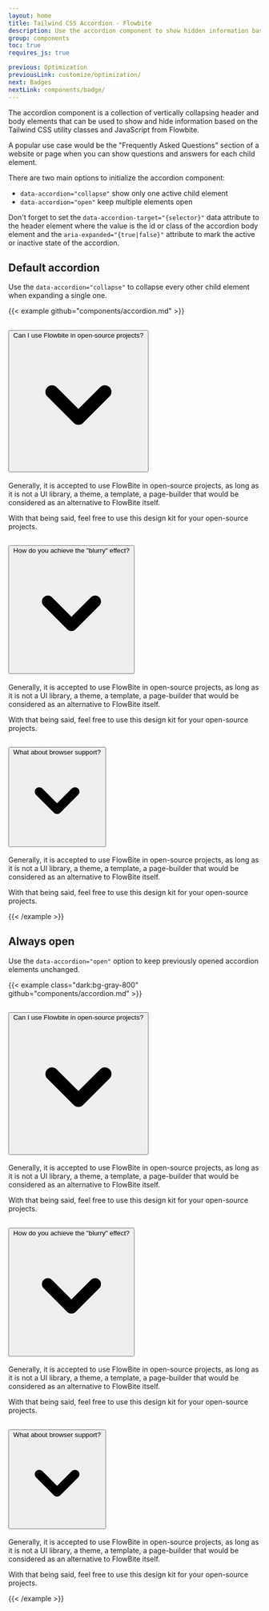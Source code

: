 ```yaml
---
layout: home
title: Tailwind CSS Accordion - Flowbite
description: Use the accordion component to show hidden information based on the collapse and expand state of the child elements
group: components
toc: true
requires_js: true

previous: Optimization
previousLink: customize/optimization/
next: Badges
nextLink: components/badge/
---
```


The accordion component is a collection of vertically collapsing header and body elements that can be used to show and hide information based on the Tailwind CSS utility classes and JavaScript from Flowbite.

A popular use case would be the "Frequently Asked Questions" section of a website or page when you can show questions and answers for each child element.

There are two main options to initialize the accordion component:

- `data-accordion="collapse"` show only one active child element
- `data-accordion="open"` keep multiple elements open

Don't forget to set the `data-accordion-target="{selector}"` data attribute to the header element where the value is the id or class of the accordion body element and the `aria-expanded="{true|false}"` attribute to mark the active or inactive state of the accordion.

## Default accordion

Use the `data-accordion="collapse"` to collapse every other child element when expanding a single one. 

{{< example github="components/accordion.md" >}}
<div id="accordion-collapse" data-accordion="collapse">
  <h2 id="accordion-collapse-heading-1">
    <button type="button" class="flex focus:ring-4 focus:ring-gray-200 dark:focus:ring-gray-800 justify-between p-5 w-full font-medium text-left border border-gray-200 dark:border-gray-700 border-b-0 text-gray-900 dark:text-white bg-gray-100 dark:bg-gray-800 hover:bg-gray-100 dark:hover:bg-gray-800 rounded-t-xl" data-accordion-target="#accordion-collapse-body-1" aria-expanded="true" aria-controls="accordion-collapse-body-1">
      <span>Can I use Flowbite in open-source projects?</span>
      <svg data-accordion-icon class="w-6 h-6 rotate-180" fill="currentColor" viewBox="0 0 20 20" xmlns="http://www.w3.org/2000/svg"><path fill-rule="evenodd" d="M5.293 7.293a1 1 0 011.414 0L10 10.586l3.293-3.293a1 1 0 111.414 1.414l-4 4a1 1 0 01-1.414 0l-4-4a1 1 0 010-1.414z" clip-rule="evenodd"></path></svg>
    </button>
  </h2>
  <div id="accordion-collapse-body-1" aria-labelledby="accordion-collapse-heading-1">
    <div class="p-5 border border-gray-200 dark:border-gray-700 dark:bg-gray-900 border-b-0">
      <p class="mb-2 text-gray-500 dark:text-gray-400">Generally, it is accepted to use FlowBite in open-source projects, as long as it is not a UI library, a theme, a template, a page-builder that would be considered as an alternative to FlowBite itself.</p>
      <p class="text-gray-500 dark:text-gray-400">With that being said, feel free to use this design kit for your open-source projects.</p>
    </div>
  </div>
  <h2 id="accordion-collapse-heading-2">
    <button type="button" class="flex focus:ring-4 focus:ring-gray-200 dark:focus:ring-gray-800 justify-between p-5 w-full font-medium border border-gray-200 dark:border-gray-700 border-b-0 text-left text-gray-500 dark:text-gray-400 hover:bg-gray-100 dark:hover:bg-gray-800" data-accordion-target="#accordion-collapse-body-2" aria-expanded="false" aria-controls="accordion-collapse-body-2">
      <span>How do you achieve the "blurry" effect?</span>
      <svg data-accordion-icon class="w-6 h-6" fill="currentColor" viewBox="0 0 20 20" xmlns="http://www.w3.org/2000/svg"><path fill-rule="evenodd" d="M5.293 7.293a1 1 0 011.414 0L10 10.586l3.293-3.293a1 1 0 111.414 1.414l-4 4a1 1 0 01-1.414 0l-4-4a1 1 0 010-1.414z" clip-rule="evenodd"></path></svg>
    </button>
  </h2>
  <div id="accordion-collapse-body-2" class="hidden" aria-labelledby="accordion-collapse-heading-2">
    <div class="p-5 border border-gray-200 dark:border-gray-700 border-b-0">
      <p class="mb-2 text-gray-500 dark:text-gray-400">Generally, it is accepted to use FlowBite in open-source projects, as long as it is not a UI library, a theme, a template, a page-builder that would be considered as an alternative to FlowBite itself.</p>
      <p class="text-gray-500 dark:text-gray-400">With that being said, feel free to use this design kit for your open-source projects.</p>
    </div>
  </div>
  <h2 id="accordion-collapse-heading-3">
    <button type="button" class="flex border focus:ring-4 focus:ring-gray-200 dark:focus:ring-gray-800 border-gray-200 dark:border-gray-700 justify-between p-5 w-full font-medium text-left text-gray-500 dark:text-gray-400 hover:bg-gray-100 dark:hover:bg-gray-800" data-accordion-target="#accordion-collapse-body-3" aria-expanded="false" aria-controls="accordion-collapse-body-3">
      <span>What about browser support?</span>
      <svg data-accordion-icon class="w-6 h-6" fill="currentColor" viewBox="0 0 20 20" xmlns="http://www.w3.org/2000/svg"><path fill-rule="evenodd" d="M5.293 7.293a1 1 0 011.414 0L10 10.586l3.293-3.293a1 1 0 111.414 1.414l-4 4a1 1 0 01-1.414 0l-4-4a1 1 0 010-1.414z" clip-rule="evenodd"></path></svg>
    </button>
  </h2>
  <div id="accordion-collapse-body-3" class="hidden" aria-labelledby="accordion-collapse-heading-3">
    <div class="p-5 border border-gray-200 dark:border-gray-700 border-t-0">
      <p class="mb-2 text-gray-500 dark:text-gray-400">Generally, it is accepted to use FlowBite in open-source projects, as long as it is not a UI library, a theme, a template, a page-builder that would be considered as an alternative to FlowBite itself.</p>
      <p class="text-gray-500 dark:text-gray-400">With that being said, feel free to use this design kit for your open-source projects.</p>
    </div>
  </div>
</div>
{{< /example >}}

## Always open

Use the `data-accordion="open"` option to keep previously opened accordion elements unchanged.

{{< example class="dark:bg-gray-800" github="components/accordion.md" >}}
<div id="accordion-open" data-accordion="open">
  <h2 id="accordion-open-heading-1">
    <button type="button" class="flex justify-between p-5 w-full font-medium text-left text-gray-900 bg-gray-100 rounded-t-xl border border-gray-200 hover:bg-gray-100" data-accordion-target="#accordion-open-body-1" aria-expanded="true" aria-controls="accordion-open-body-1">
      <span>Can I use Flowbite in open-source projects?</span>
      <svg data-accordion-icon class="w-6 h-6 rotate-180" fill="currentColor" viewBox="0 0 20 20" xmlns="http://www.w3.org/2000/svg"><path fill-rule="evenodd" d="M5.293 7.293a1 1 0 011.414 0L10 10.586l3.293-3.293a1 1 0 111.414 1.414l-4 4a1 1 0 01-1.414 0l-4-4a1 1 0 010-1.414z" clip-rule="evenodd"></path></svg>
    </button>
  </h2>
  <div id="accordion-open-body-1" aria-labelledby="accordion-open-heading-1">
    <div class="p-5 border border-gray-200 border-y-0">
      <p class="mb-2 text-gray-500">Generally, it is accepted to use FlowBite in open-source projects, as long as it is not a UI library, a theme, a template, a page-builder that would be considered as an alternative to FlowBite itself.</p>
      <p class="text-gray-500">With that being said, feel free to use this design kit for your open-source projects.</p>
    </div>
  </div>
  <h2 id="accordion-open-heading-2">
    <button type="button" class="flex justify-between p-5 w-full font-medium text-left text-gray-900 border border-gray-200 hover:bg-gray-100" data-accordion-target="#accordion-open-body-2" aria-expanded="false" aria-controls="accordion-open-body-2">
      <span>How do you achieve the "blurry" effect?</span>
      <svg data-accordion-icon class="w-6 h-6" fill="currentColor" viewBox="0 0 20 20" xmlns="http://www.w3.org/2000/svg"><path fill-rule="evenodd" d="M5.293 7.293a1 1 0 011.414 0L10 10.586l3.293-3.293a1 1 0 111.414 1.414l-4 4a1 1 0 01-1.414 0l-4-4a1 1 0 010-1.414z" clip-rule="evenodd"></path></svg>
    </button>
  </h2>
  <div id="accordion-open-body-2" class="hidden" aria-labelledby="accordion-open-heading-2">
    <div class="p-5 border border-gray-200 border-y-0">
      <p class="mb-2 text-gray-500">Generally, it is accepted to use FlowBite in open-source projects, as long as it is not a UI library, a theme, a template, a page-builder that would be considered as an alternative to FlowBite itself.</p>
      <p class="text-gray-500">With that being said, feel free to use this design kit for your open-source projects.</p>
    </div>
  </div>
  <h2 id="accordion-open-heading-3">
    <button type="button" class="flex justify-between p-5 w-full font-medium text-left text-gray-900 border border-gray-200 hover:bg-gray-100" data-accordion-target="#accordion-open-body-3" aria-expanded="false" aria-controls="accordion-open-body-3">
      <span>What about browser support?</span>
      <svg data-accordion-icon class="w-6 h-6" fill="currentColor" viewBox="0 0 20 20" xmlns="http://www.w3.org/2000/svg"><path fill-rule="evenodd" d="M5.293 7.293a1 1 0 011.414 0L10 10.586l3.293-3.293a1 1 0 111.414 1.414l-4 4a1 1 0 01-1.414 0l-4-4a1 1 0 010-1.414z" clip-rule="evenodd"></path></svg>
    </button>
  </h2>
  <div id="accordion-open-body-3" class="hidden" aria-labelledby="accordion-open-heading-3">
    <div class="p-5 border border-t-0 border-gray-200">
      <p class="mb-2 text-gray-500">Generally, it is accepted to use FlowBite in open-source projects, as long as it is not a UI library, a theme, a template, a page-builder that would be considered as an alternative to FlowBite itself.</p>
      <p class="text-gray-500">With that being said, feel free to use this design kit for your open-source projects.</p>
    </div>
  </div>
</div>
{{< /example >}}
